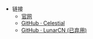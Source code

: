 <!-- _navbar.md -->

* 链接
  * [官网](https://www.lunarclient.top)
  * [GitHub · Celestial](https://github.com/CubeWhyMC/celestial)
  * [GitHub · LunarCN (已弃用)](https://github.com/CubeWhyMC/LunarClient-CN)